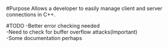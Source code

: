 #Purpose
Allows a developer to easily manage client and server connections in C++.

#TODO
-Better error checking needed</br>
-Need to check for buffer overflow attacks(Important)</br>
-Some documentation perhaps
